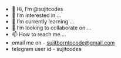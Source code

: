 - 👋 Hi, I’m @sujitcodes
- 👀 I’m interested in ...
- 🌱 I’m currently learning ...
- 💞️ I’m looking to collaborate on ...
- 📫 How to reach me ...
- email me on - sujitborntocode@gmail.com
- telegram user id - sujitcodes
<!---
sujitcodes/sujitcodes is a ✨ special ✨ repository because its `README.md` (this file) appears on your GitHub profile.
You can click the Preview link to take a look at your changes.
--->
